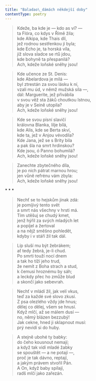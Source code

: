 ```yaml
---
title: "Baladao\_dámách někdejší doby"
contentType: poetry
---
```


<section>

> Kdeže, ba kde je — kdo as ví? —  
> ta Flóra, co kdys v Římě žila;  
> kde Alkipa, kde Thais dlí,  
> jež rodnou sestřenkou jí byla;  
> kde Echo je, ta horská víla,  
> jíž slova sladce se rtů jdou,  
> kde bohyně ta přespanilá?  
> Ach, kdeže loňské sněhy jsou!

> Kde učence ze St. Denis:  
> kde Abelardova je milá —  
> byl ztrestán za svou lásku k ní,  
> vzali mu úd, v němž mužská síla —,  
> dál: Marguerite, jež přivábila  
> v svou věž sta žáků choutkou lstnou,  
> aby je v Seině utopila?  
> Ach, kdeže loňské sněhy jsou!

> Kde se svou písní slavičí  
> královna Blanka, lilje bílá,  
> kde Alis, kde se Berta skví,  
> kde ta, jež v Anjou vévodila?  
> Kde Jana, jež se s Brity bila  
> a pak šla na smrt hrdinskou?  
> Kde jsou, ó Panno bohumilá?  
> Ach, kdeže loňské sněhy jsou!

> Zanechte zbytečného díla,  
> je po nich pátrat marnou hrou;  
> jen vůně refrénu vám zbyla:  
> Ach, kdeže loňské sněhy jsou!

</section>


<section>

\* \* \*

> Nechť se to hejskům jinak zdá:  
> je pomíjivý tento svět  
> a smrt nás všechny v hrsti má.  
> Tím utěšuj se chudý kmet,  
> jenž hýřil za svých mladých let  
> a popíjel a žertoval  
> a na nějž směšno pohledět,  
> kdyby i v stáří žil tak dál.

> Líp sluší mu být žebrákem;  
> ať tedy žebrá, je-li chud.  
> Po smrti touží nocí dnem  
> a tak ho tíží jeho trud,  
> že nemít z Boha strach a stud,  
> k čemusi hroznému by sáh;  
> a leckdy přec ho zmůže blud  
> a skončí jako sebevrah.

> Nechť v mládí žil, jak velí vkus,  
> teď za každé své slovo zkusí.  
> Z psa olezlého vždy jde hnus;  
> dělej co dělej, všem se hnusí.  
> Když mlčí, až se málem dusí —  
> no, němý blázen bezzubý!  
> Jak cekne, hned ji sklapnout musí:  
> prý nevidí si do huby.

> A stejně ubohé ty babky:  
> do čeho kousnout nemají;  
> a když tak vidí mladé žabky  
> se spouštět — a ne potají —,  
> proč je tak dávno, reptají,  
> a jakým právem stvořil Pán.  
> A On, když baby spílají,  
> radš mlčí jako zařezán.

</section>
